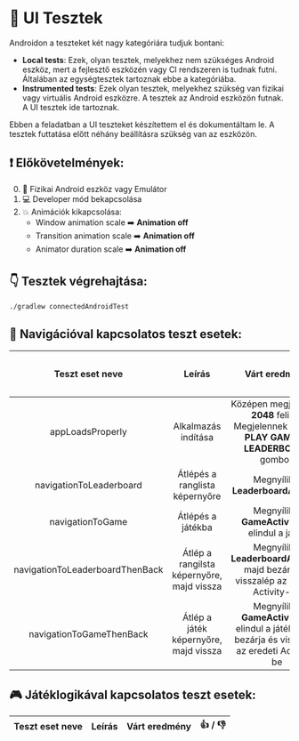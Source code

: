 # :sparkler: UI Tesztek

Androidon a teszteket két nagy kategóriára tudjuk bontani:
- **Local tests**: Ezek, olyan tesztek, melyekhez nem szükséges Android eszköz, mert a fejlesztő eszközén vagy CI rendszeren is tudnak futni. Általában az egységtesztek tartoznak ebbe a kategóriába.
- **Instrumented tests**: Ezek olyan tesztek, melyekhez szükség van fizikai vagy virtuális Android eszközre. A tesztek az Android eszközön futnak. A UI tesztek ide tartoznak.

Ebben a feladatban a UI teszteket készítettem el és dokumentáltam le. A tesztek futtatása előtt néhány beállításra szükség van az eszközön.

## :exclamation: Előkövetelmények:

0. :iphone: Fizikai Android eszköz vagy Emulátor
1. :computer: Developer mód bekapcsolása
2. :boom: Animációk kikapcsolása:
    - Window animation scale :arrow_right: **Animation off**
    - Transition animation scale :arrow_right: **Animation off**
    - Animator duration scale :arrow_right: **Animation off**

## :point_down: Tesztek végrehajtása:
```bash
./gradlew connectedAndroidTest
```

## :round_pushpin: Navigációval kapcsolatos teszt esetek:

| Teszt eset neve | Leírás | Várt eredmény | :+1: / :-1: |
|:---------------:|:------:|:-------------:|:-----------:|
| appLoadsProperly | Alkalmazás indítása | Középen megjelenik a **2048** felirat. Megjelennek alatta a **PLAY GAME** és **LEADERBOARD** gombok| :+1: |
| navigationToLeaderboard | Átlépés a ranglista képernyőre | Megnyílik a **LeaderboardActivity** | :+1: | 
| navigationToGame | Átlépés a játékba | Megnyílik a **GameActivity** és elindul a játék | :+1: |
| navigationToLeaderboardThenBack | Átlép a rangilsta képernyőre, majd vissza | Megnyílik a **LeaderboardActivity**, majd bezárja és visszalép az eredeti Activity-be | :+1: |
| navigationToGameThenBack | Átlép a játék képernyőre, majd vissza | Megnyílik a **GameActivity** és elindul a játék, majd bezárja és visszalép az eredeti Activity-be | :+1: |

## :video_game: Játéklogikával kapcsolatos teszt esetek:

| Teszt eset neve | Leírás | Várt eredmény | :+1: / :-1: |
|:---------------:|:------:|:-------------:|:-----------:|
